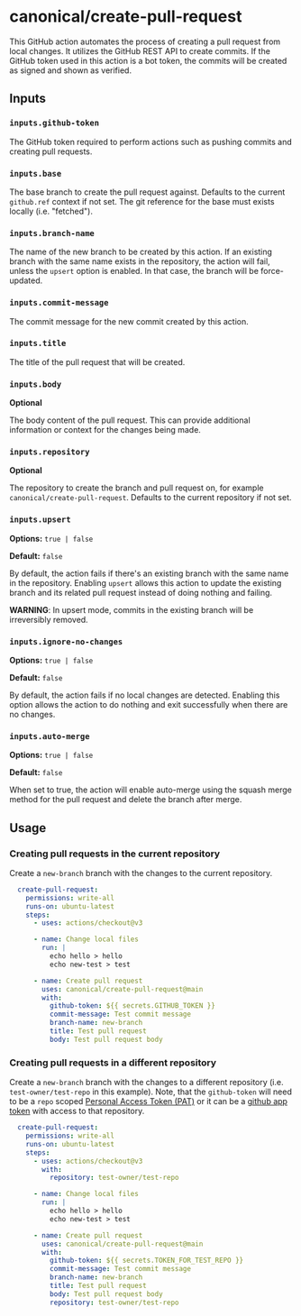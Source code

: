 # canonical/create-pull-request

This GitHub action automates the process of creating a pull request from local
changes. It utilizes the GitHub REST API to create commits. If the GitHub token
used in this action is a bot token, the commits will be created as signed and
shown as verified.

## Inputs

### `inputs.github-token`

The GitHub token required to perform actions such as pushing commits and
creating pull requests.

### `inputs.base`

The base branch to create the pull request against. Defaults to the current
`github.ref` context if not set. The git reference for the base must exists
locally (i.e. "fetched").


### `inputs.branch-name`

The name of the new branch to be created by this action. If an existing branch
with the same name exists in the repository, the action will fail, unless the
`upsert` option is enabled. In that case, the branch will be force-updated.

### `inputs.commit-message`

The commit message for the new commit created by this action.

### `inputs.title`

The title of the pull request that will be created.

### `inputs.body`

**Optional**

The body content of the pull request. This can provide additional information or
context for the changes being made.

### `inputs.repository`

**Optional**

The repository to create the branch and pull request on, for example
`canonical/create-pull-request`. Defaults to the current repository if not set.

### `inputs.upsert`

**Options:** `true | false`

**Default:** `false`

By default, the action fails if there's an existing branch with the same name in
the repository. Enabling `upsert` allows this action to update the existing
branch and its related pull request instead of doing nothing and failing.

**WARNING**: In upsert mode, commits in the existing branch will be
irreversibly removed.

### `inputs.ignore-no-changes`

**Options:** `true | false`

**Default:** `false`

By default, the action fails if no local changes are detected. Enabling this
option allows the action to do nothing and exit successfully when there are no
changes.

### `inputs.auto-merge`

**Options:** `true | false`

**Default:** `false`

When set to true, the action will enable auto-merge using the squash merge
method for the pull request and delete the branch after merge.

## Usage

### Creating pull requests in the current repository

Create a `new-branch` branch with the changes to the current repository.

```yaml
  create-pull-request:
    permissions: write-all
    runs-on: ubuntu-latest
    steps:
      - uses: actions/checkout@v3

      - name: Change local files
        run: |
          echo hello > hello
          echo new-test > test

      - name: Create pull request
        uses: canonical/create-pull-request@main
        with:
          github-token: ${{ secrets.GITHUB_TOKEN }}
          commit-message: Test commit message
          branch-name: new-branch
          title: Test pull request
          body: Test pull request body
```

### Creating pull requests in a different repository

Create a `new-branch` branch with the changes to a different repository (i.e.
`test-owner/test-repo` in this example). Note, that the `github-token` will need
to be a `repo` scoped [Personal Access Token (PAT)][1] or it can be a [github
app token][2] with access to that repository.

```yaml
  create-pull-request:
    permissions: write-all
    runs-on: ubuntu-latest
    steps:
      - uses: actions/checkout@v3
        with:
          repository: test-owner/test-repo

      - name: Change local files
        run: |
          echo hello > hello
          echo new-test > test

      - name: Create pull request
        uses: canonical/create-pull-request@main
        with:
          github-token: ${{ secrets.TOKEN_FOR_TEST_REPO }}
          commit-message: Test commit message
          branch-name: new-branch
          title: Test pull request
          body: Test pull request body
          repository: test-owner/test-repo
```

[1]: https://docs.github.com/en/github/authenticating-to-github/creating-a-personal-access-token
[2]: https://docs.github.com/en/apps/creating-github-apps/authenticating-with-a-github-app/generating-a-user-access-token-for-a-github-app
